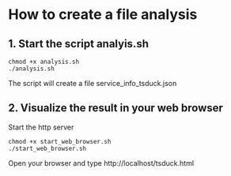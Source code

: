 # How to create a file analysis

## 1. Start the script analyis.sh
```shell
chmod +x analysis.sh
./analysis.sh
```
The script will create a file service_info_tsduck.json

## 2. Visualize the result in your web browser

Start the http server
```shell
chmod +x start_web_browser.sh
./start_web_browser.sh
```

Open your browser and type http://localhost/tsduck.html